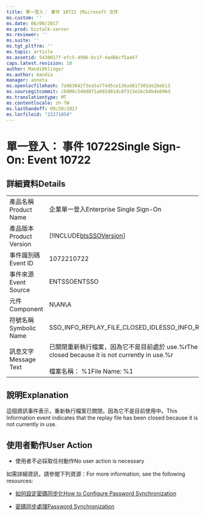 ```yaml
---
title: 單一登入： 事件 10722 |Microsoft 文件
ms.custom: ''
ms.date: 06/08/2017
ms.prod: biztalk-server
ms.reviewer: ''
ms.suite: ''
ms.tgt_pltfrm: ''
ms.topic: article
ms.assetid: 5430017f-efc5-4906-bc1f-4ad66cf5a447
caps.latest.revision: 10
author: MandiOhlinger
ms.author: mandia
manager: anneta
ms.openlocfilehash: 7a963042f3ea5a774d5ce136ad817301de2beb13
ms.sourcegitcommit: cb908c540d8f1a692d01dc8f313e16cb4b4e696d
ms.translationtype: MT
ms.contentlocale: zh-TW
ms.lasthandoff: 09/20/2017
ms.locfileid: "22271854"
---
```

# <a name="single-sign-on-event-10722"></a><span data-ttu-id="31159-102">單一登入： 事件 10722</span><span class="sxs-lookup"><span data-stu-id="31159-102">Single Sign-On: Event 10722</span></span>
## <a name="details"></a><span data-ttu-id="31159-103">詳細資料</span><span class="sxs-lookup"><span data-stu-id="31159-103">Details</span></span>  
  
|||  
|-|-|  
|<span data-ttu-id="31159-104">產品名稱</span><span class="sxs-lookup"><span data-stu-id="31159-104">Product Name</span></span>|<span data-ttu-id="31159-105">企業單一登入</span><span class="sxs-lookup"><span data-stu-id="31159-105">Enterprise Single Sign-On</span></span>|  
|<span data-ttu-id="31159-106">產品版本</span><span class="sxs-lookup"><span data-stu-id="31159-106">Product Version</span></span>|[!INCLUDE[btsSSOVersion](../includes/btsssoversion-md.md)]|  
|<span data-ttu-id="31159-107">事件識別碼</span><span class="sxs-lookup"><span data-stu-id="31159-107">Event ID</span></span>|<span data-ttu-id="31159-108">10722</span><span class="sxs-lookup"><span data-stu-id="31159-108">10722</span></span>|  
|<span data-ttu-id="31159-109">事件來源</span><span class="sxs-lookup"><span data-stu-id="31159-109">Event Source</span></span>|<span data-ttu-id="31159-110">ENTSSO</span><span class="sxs-lookup"><span data-stu-id="31159-110">ENTSSO</span></span>|  
|<span data-ttu-id="31159-111">元件</span><span class="sxs-lookup"><span data-stu-id="31159-111">Component</span></span>|<span data-ttu-id="31159-112">N\A</span><span class="sxs-lookup"><span data-stu-id="31159-112">N\A</span></span>|  
|<span data-ttu-id="31159-113">符號名稱</span><span class="sxs-lookup"><span data-stu-id="31159-113">Symbolic Name</span></span>|<span data-ttu-id="31159-114">SSO_INFO_REPLAY_FILE_CLOSED_IDLE</span><span class="sxs-lookup"><span data-stu-id="31159-114">SSO_INFO_REPLAY_FILE_CLOSED_IDLE</span></span>|  
|<span data-ttu-id="31159-115">訊息文字</span><span class="sxs-lookup"><span data-stu-id="31159-115">Message Text</span></span>|<span data-ttu-id="31159-116">已關閉重新執行檔案，因為它不是目前處於 use.%r</span><span class="sxs-lookup"><span data-stu-id="31159-116">The replay file has been closed because it is not currently in use.%r</span></span><br /><br /> <span data-ttu-id="31159-117">檔案名稱： %1</span><span class="sxs-lookup"><span data-stu-id="31159-117">File Name: %1</span></span>|  
  
## <a name="explanation"></a><span data-ttu-id="31159-118">說明</span><span class="sxs-lookup"><span data-stu-id="31159-118">Explanation</span></span>  
 <span data-ttu-id="31159-119">這個資訊事件表示，重新執行檔案已關閉，因為它不是目前使用中。</span><span class="sxs-lookup"><span data-stu-id="31159-119">This Information event indicates that the replay file has been closed because it is not currently in use.</span></span>  
  
## <a name="user-action"></a><span data-ttu-id="31159-120">使用者動作</span><span class="sxs-lookup"><span data-stu-id="31159-120">User Action</span></span>  
  
-   <span data-ttu-id="31159-121">使用者不必採取任何動作</span><span class="sxs-lookup"><span data-stu-id="31159-121">No user action is necessary</span></span>  
  
 <span data-ttu-id="31159-122">如需詳細資訊，請參閱下列資源：</span><span class="sxs-lookup"><span data-stu-id="31159-122">For more information, see the following resources:</span></span>  
  
-   [<span data-ttu-id="31159-123">如何設定密碼同步化</span><span class="sxs-lookup"><span data-stu-id="31159-123">How to Configure Password Synchronization</span></span>](../core/how-to-configure-password-synchronization.md)  
  
-   [<span data-ttu-id="31159-124">密碼同步處理</span><span class="sxs-lookup"><span data-stu-id="31159-124">Password Synchronization</span></span>](../core/password-synchronization2.md)